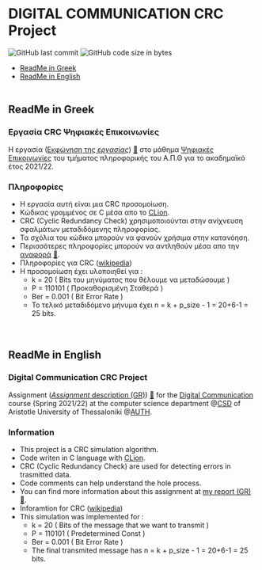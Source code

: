 # DIGITAL COMMUNICATION CRC Project
<img alt="GitHub last commit" src="https://img.shields.io/github/last-commit/tsingi-chris/Digital-Communications-CRC"> <img alt="GitHub code size in bytes" src="https://img.shields.io/github/languages/code-size/tsingi-chris/Digital-Communications-CRC">

- [ReadMe in Greek](https://github.com/tsingi-chris/Digital-Communications-CRC#readme-in-greek)
- [ReadMe in English](https://github.com/tsingi-chris/Digital-Communications-CRC#readme-in-english)
<br /><br />
## ReadMe in Greek

### Εργασία CRC Ψηφιακές Επικοινωνίες 
H εργασία ([Εκφώνηση της *εργασίας*](https://github.com/tsingi-chris/Digital-Communications-CRC/blob/master/DC-PROJECT-2021-2022.pdf)) [💾](https://github.com/tsingi-chris/Digital-Communications-CRC/raw/master/DC-PROJECT-2021-2022.pdf) στο μάθημα [Ψηφιακές Επικοινωνίες](https://elearning.auth.gr/course/view.php?id=4101) του τμήματος πληροφορικής του Α.Π.Θ για το ακαδημαϊκό έτος 2021/22. <br/>

### Πληροφορίες
- Η εργασία αυτή είναι μια CRC προσομοίωση.
- Κώδικας γραμμένος σε C μέσα απο το [CLion](https://www.jetbrains.com/clion/).
- CRC (Cyclic Redundancy Check) χρησιμοποιούνται στην ανίχνευση σφαλμάτων μεταδιδόμενης πληροφορίας.
- Τα σχόλια του κώδικα μπορούν να φανούν χρήσιμα στην κατανόηση.
- Περισσότερες πληροφορίες μπορούν να αντληθούν μέσα απο την [αναφορά](https://github.com/tsingi-chris/Digital-Communications-CRC/blob/master/DC-CRC%20REPORT.pdf) [💾](https://github.com/tsingi-chris/Digital-Communications-CRC/raw/master/DC-CRC%20REPORT.pdf).
- Πληροφορίες για CRC ([wikipedia](https://en.wikipedia.org/wiki/Cyclic_redundancy_check))
- Η προσομοίωση έχει υλοποιηθεί για :
    - k = 20        ( Bits του μηνύματος που θέλουμε να μεταδώσουμε  )
    - P = 110101    ( Προκαθορισμένη Σταθερά )
    - Ber = 0.001   ( Bit Error Rate )
    - Το τελικό μεταδιδόμενο μήνυμα έχει n = k + p_size - 1 = 20+6-1 = 25 bits.
    <br /> <br /> <br />

## ReadMe in English

### Digital Communication CRC Project
Assignment ([*Assignment* description (GR)](https://github.com/tsingi-chris/Digital-Communications-CRC/blob/master/DC-PROJECT-2021-2022.pdf))  [💾](https://github.com/tsingi-chris/Digital-Communications-CRC/raw/master/DC-PROJECT-2021-2022.pdf) for the [Digital Communication](https://elearning.auth.gr/course/view.php?id=4101) course (Spring 2021/22) at the computer science department @[CSD](https://www.csd.auth.gr/en/) of Aristotle University of Thessaloniki @[AUTH](https://www.auth.gr/en/). 

### Information
- This project is a CRC simulation algorithm.
- Code writen in C language with [CLion](https://www.jetbrains.com/clion/).
- CRC (Cyclic Redundancy Check) are used for detecting errors in trasmitted data.
- Code comments can help understand the hole process.
- You can find more information about this assignment at [my report (GR)](https://github.com/tsingi-chris/Digital-Communications-CRC/blob/master/DC-CRC%20REPORT.pdf) [💾](https://github.com/tsingi-chris/Digital-Communications-CRC/raw/master/DC-CRC%20REPORT.pdf).
- Inforamtion for CRC ([wikipedia](https://en.wikipedia.org/wiki/Cyclic_redundancy_check))
- This simulation was implemented for :
    - k = 20        ( Bits of the message that we want to transmit )
    - P = 110101    ( Predetermined Const )
    - Ber = 0.001   ( Bit Error Rate )
    - The final transmited message has n = k + p_size - 1 = 20+6-1 = 25 bits. 


